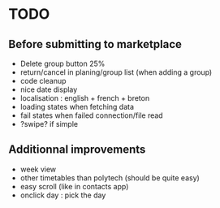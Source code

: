 TODO
====

Before submitting to marketplace
--------------------------------

 * Delete group button 25%
 * return/cancel in planing/group list (when adding a group)
 * code cleanup
 * nice date display
 * localisation : english + french + breton
 * loading states when fetching data
 * fail states when failed connection/file read
 * ?swipe? if simple

Additionnal improvements
------------------------
 
 * week view
 * other timetables than polytech (should be quite easy)
 * easy scroll (like in contacts app)
 * onclick day : pick the day
